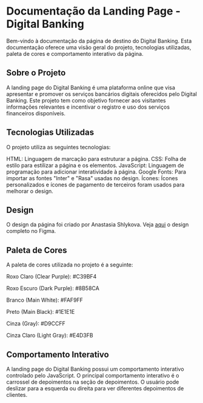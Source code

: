 # Documentação da Landing Page - Digital Banking
Bem-vindo à documentação da página de destino do Digital Banking. Esta documentação oferece uma visão geral do projeto, tecnologias utilizadas, paleta de cores e comportamento interativo da página.

## Sobre o Projeto
A landing page do Digital Banking é uma plataforma online que visa apresentar e promover os serviços bancários digitais oferecidos pelo Digital Banking. Este projeto tem como objetivo fornecer aos visitantes informações relevantes e incentivar o registro e uso dos serviços financeiros disponíveis.

## Tecnologias Utilizadas
O projeto utiliza as seguintes tecnologias:

HTML: Linguagem de marcação para estruturar a página.
CSS: Folha de estilo para estilizar a página e os elementos.
JavaScript: Linguagem de programação para adicionar interatividade à página.
Google Fonts: Para importar as fontes "Inter" e "Rasa" usadas no design.
Ícones: Ícones personalizados e ícones de pagamento de terceiros foram usados para melhorar o design.

## Design 
O design da página foi criado por Anastasia Shlykova. Veja [aqui](https://www.figma.com/file/Oh8Mpz9mMyNYPQWzPRdbjV/Digital-banking-landing-page-(Community)?type=design&node-id=17-70&mode=design&t=uOvVGvvMLBEHhaqZ-0) o design completo no Figma. 

## Paleta de Cores
A paleta de cores utilizada no projeto é a seguinte:

Roxo Claro (Clear Purple): #C39BF4

Roxo Escuro (Dark Purple): #8B58CA

Branco (Main White): #FAF9FF

Preto (Main Black): #1E1E1E

Cinza (Gray): #D9CCFF

Cinza Claro (Light Gray): #E4D3FB

## Comportamento Interativo

A landing page do Digital Banking possui um comportamento interativo controlado pelo JavaScript. O principal comportamento interativo é o carrossel de depoimentos na seção de depoimentos. O usuário pode deslizar para a esquerda ou direita para ver diferentes depoimentos de clientes.



